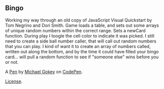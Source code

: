 Bingo
-----
Working my way through an old copy of JavaScript Visual Quickstart  by Tom Negrino and Dori Smith.  Game loads a table, and sets out some arrays of unique random numbers within the correct range. Sets a newCard function. During play I toogle the cell color to indicate it was picked.  I still need to  create a side ball  number caller, that will call out random numbers that you can play. I kind of want it to create an array of numbers called, written out along the bottom, and by the time it could have filled your bingo card... will pull a random function to see if "someone else" wins before you or not.

A [Pen](http://codepen.io/gokemon/pen/XjxdoB) by [Michael Gokey](http://codepen.io/gokemon) on [CodePen](http://codepen.io/).

[License](http://codepen.io/gokemon/pen/XjxdoB/license).